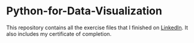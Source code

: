 # Python-for-Data-Visualization


This repository contains all the exercise files that I finished on [LinkedIn](https://www.linkedin.com/learning/python-for-data-visualization/effectively-present-data-with-python?u=42459020). It also includes my certificate of completion.
